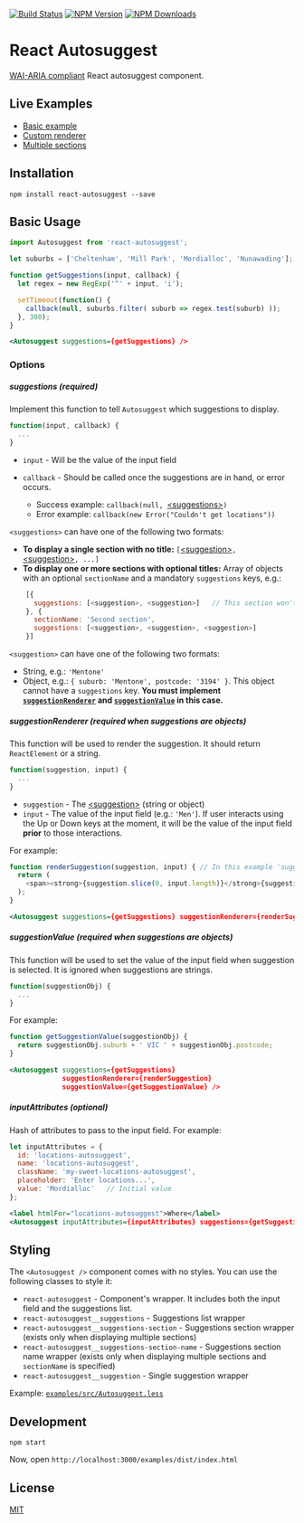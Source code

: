 [![Build Status][status-image]][status-url]
[![NPM Version][npm-image]][npm-url]
[![NPM Downloads][downloads-image]][downloads-url]

# React Autosuggest

[WAI-ARIA compliant](http://www.w3.org/TR/wai-aria-practices/#autocomplete) React autosuggest component.

## Live Examples

* <a href="//moroshko.github.io/react-autosuggest" target="_blank">Basic example</a><br>
* <a href="//moroshko.github.io/react-autosuggest#Custom renderer" target="_blank">Custom renderer</a><br>
* <a href="//moroshko.github.io/react-autosuggest#Multiple sections" target="_blank">Multiple sections</a>

## Installation

```shell
npm install react-autosuggest --save
```

## Basic Usage

```javascript
import Autosuggest from 'react-autosuggest';

let suburbs = ['Cheltenham', 'Mill Park', 'Mordialloc', 'Nunawading'];

function getSuggestions(input, callback) {
  let regex = new RegExp('^' + input, 'i');

  setTimeout(function() {
    callback(null, suburbs.filter( suburb => regex.test(suburb) ));
  }, 300);
}
```
```xml
<Autosuggest suggestions={getSuggestions} />
```

### Options

##### suggestions (required)

Implement this function to tell `Autosuggest` which suggestions to display.

```javascript
function(input, callback) {
  ...
}
```

* `input` - Will be the value of the input field
* `callback` - Should be called once the suggestions are in hand, or error occurs.

  * Success example: `callback(null, `[\<suggestions>](#suggestions)`)`
  * Error example: `callback(new Error("Couldn't get locations"))`

<a name="suggestions"></a>
`<suggestions>` can have one of the following two formats:

* **To display a single section with no title:** `[`[\<suggestion>](#suggestion)`, `[\<suggestion>](#suggestion)`, ...]`
* **To display one or more sections with optional titles:** Array of objects with an optional `sectionName` and a mandatory `suggestions` keys, e.g.:

```javascript    
    [{
      suggestions: [<suggestion>, <suggestion>]   // This section won't have a title
    }, {
      sectionName: 'Second section',
      suggestions: [<suggestion>, <suggestion>, <suggestion>]
    }]
```

<a name="suggestion"></a>
`<suggestion>` can have one of the following two formats:

* String, e.g.: `'Mentone'`
* Object, e.g.: `{ suburb: 'Mentone', postcode: '3194' }`. This object cannot have a `suggestions` key. **You must implement [`suggestionRenderer`](#suggestionRenderer) and [`suggestionValue`](#suggestionValue) in this case.**

<a name="suggestionRenderer"></a>
##### suggestionRenderer (required when suggestions are objects)

This function will be used to render the suggestion. It should return `ReactElement` or a string.

```javascript
function(suggestion, input) {
  ...
}
```

* `suggestion` - The [\<suggestion>](#suggestion) (string or object)
* `input` - The value of the input field (e.g.: `'Men'`). If user interacts using the Up or Down keys at the moment, it will be the value of the input field **prior** to those interactions.

For example:

```javascript
function renderSuggestion(suggestion, input) { // In this example 'suggestion' is a string
  return (
    <span><strong>{suggestion.slice(0, input.length)}</strong>{suggestion.slice(input.length)}</span>
  );
}
```

```xml
<Autosuggest suggestions={getSuggestions} suggestionRenderer={renderSuggestion} />
```

<a name="suggestionValue"></a>
##### suggestionValue (required when suggestions are objects)

This function will be used to set the value of the input field when suggestion is selected. It is ignored when suggestions are strings.

```javascript
function(suggestionObj) {
  ...
}
```

For example:

```javascript
function getSuggestionValue(suggestionObj) {
  return suggestionObj.suburb + ' VIC ' + suggestionObj.postcode;
}
```

```xml
<Autosuggest suggestions={getSuggestions}
             suggestionRenderer={renderSuggestion}
             suggestionValue={getSuggestionValue} />
```

##### inputAttributes (optional)

Hash of attributes to pass to the input field. For example:

```javascript
let inputAttributes = {
  id: 'locations-autosuggest',
  name: 'locations-autosuggest',
  className: 'my-sweet-locations-autosuggest',
  placeholder: 'Enter locations...',
  value: 'Mordialloc'   // Initial value
};
```

```xml
<label htmlFor="locations-autosuggest">Where</label>
<Autosuggest inputAttributes={inputAttributes} suggestions={getSuggestions} />
```

## Styling

The `<Autosuggest />` component comes with no styles. You can use the following classes to style it:

* `react-autosuggest` - Component's wrapper. It includes both the input field and the suggestions list.
* `react-autosuggest__suggestions` - Suggestions list wrapper
* `react-autosuggest__suggestions-section` - Suggestions section wrapper (exists only when displaying multiple sections)
* `react-autosuggest__suggestions-section-name` - Suggestions section name wrapper (exists only when displaying multiple sections and `sectionName` is specified)
* `react-autosuggest__suggestion` - Single suggestion wrapper

Example: [`examples/src/Autosuggest.less`](https://github.com/moroshko/react-autosuggest/blob/master/examples/src/Autosuggest.less)

## Development

```shell
npm start
```

Now, open `http://localhost:3000/examples/dist/index.html`

## License

[MIT](http://moroshko.mit-license.org)

[status-image]: https://img.shields.io/codeship/41810250-aa07-0132-fbf4-4e62e8945e03/master.svg
[status-url]: https://codeship.com/projects/67868
[npm-image]: https://img.shields.io/npm/v/react-autosuggest.svg
[npm-url]: https://npmjs.org/package/react-autosuggest
[downloads-image]: https://img.shields.io/npm/dm/react-autosuggest.svg
[downloads-url]: https://npmjs.org/package/react-autosuggest

